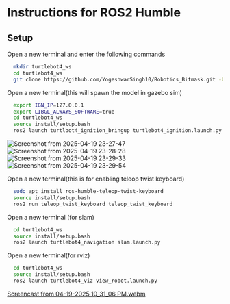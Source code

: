 # Instructions for ROS2 Humble




## Setup

Open a new terminal and enter the following commands

```bash
  mkdir turtlebot4_ws
  cd turtlebot4_ws
  git clone https://github.com/YogeshwarSingh10/Robotics_Bitmask.git -b Humble
```

 Open a new terminal(this will spawn the model in gazebo sim)
```bash
  export IGN_IP=127.0.0.1
  export LIBGL_ALWAYS_SOFTWARE=true
  cd turtlebot4_ws
  source install/setup.bash
  ros2 launch turtlbot4_ignition_bringup turtlebot4_ignition.launch.py
```
![Screenshot from 2025-04-19 23-27-47](https://github.com/user-attachments/assets/40e52746-a8db-4c74-9cf8-d45842f30b8f)
![Screenshot from 2025-04-19 23-28-28](https://github.com/user-attachments/assets/cf62e3bb-51f0-456d-8f72-2079e2d7c354)
![Screenshot from 2025-04-19 23-29-33](https://github.com/user-attachments/assets/64e54fa5-38fb-4d4e-83b9-5fbe6ff8b855)
![Screenshot from 2025-04-19 23-29-54](https://github.com/user-attachments/assets/67c510f8-5b8d-445a-89ba-5e272d623d75)

Open a new terminal(this is for enabling teleop twist keyboard)
```bash
  sudo apt install ros-humble-teleop-twist-keyboard
  source install/setup.bash
  ros2 run teleop_twist_keyboard teleop_twist_keyboard

```
Open a new terminal (for slam)
```bash
  cd turtlebot4_ws
  source install/setup.bash
  ros2 launch turtlebot4_navigation slam.launch.py
```
Open a new terminal(for rviz)
```bash
  cd turtlebot4_ws
  source install/setup.bash
  ros2 launch turtlebot4_viz view_robot.launch.py
```
[Screencast from 04-19-2025 10_31_06 PM.webm](https://github.com/user-attachments/assets/ea998cf1-880d-4efc-8483-e3ab47e1622e)


